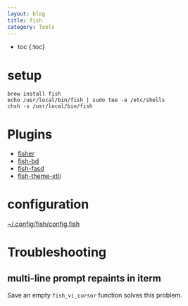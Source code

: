 ```yaml
---
layout: blog
title: fish
category: Tools
---
```


- toc
{:toc}

# setup

```
brew install fish
echo /usr/local/bin/fish | sudo tee -a /etc/shells
chsh -s /usr/local/bin/fish
```

# Plugins

- [fisher](https://github.com/jorgebucaran/fisher)
- [fish-bd](https://github.com/znculee/fish-bd)
- [fish-fasd](https://github.com/znculee/fish-fasd)
- [fish-theme-xtli](https://github.com/znculee/fish-theme-xtli)

# configuration

[~/.config/fish/config.fish](https://raw.githubusercontent.com/znculee/dotfiles/master/shell/fish/config.fish)

# Troubleshooting

## multi-line prompt repaints in iterm

Save an empty `fish_vi_cursor` function solves this problem.
